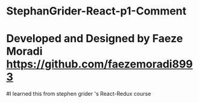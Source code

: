 # StephanGrider-React-p1-Comment
# Developed and Designed by Faeze Moradi https://github.com/faezemoradi8993 
#I learned this from stephen grider 's React-Redux course

